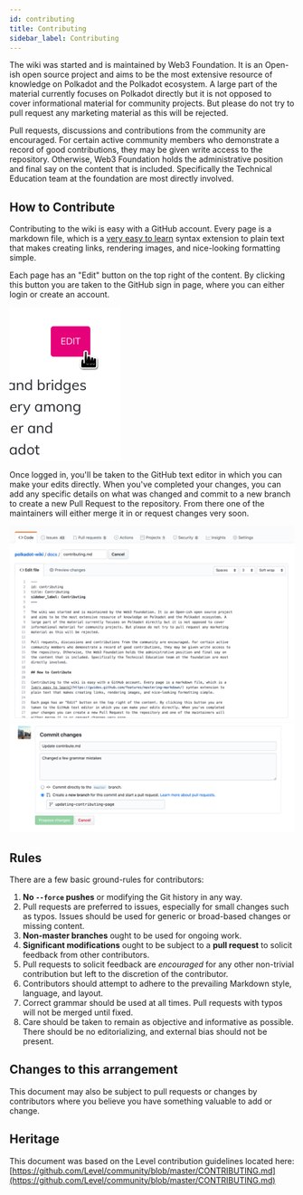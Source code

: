 ```yaml
---
id: contributing
title: Contributing
sidebar_label: Contributing
---
```


The wiki was started and is maintained by Web3 Foundation. It is an Open-ish open source project
and aims to be the most extensive resource of knowledge on Polkadot and the Polkadot ecosystem. A
large part of the material currently focuses on Polkadot directly but it is not opposed to cover
informational material for community projects. But please do not try to pull request any marketing
material as this will be rejected.

Pull requests, discussions and contributions from the community are encouraged. For certain active
community members who demonstrate a record of good contributions, they may be given write access to
the repository. Otherwise, Web3 Foundation holds the administrative position and final say on
the content that is included. Specifically the Technical Education team at the foundation are most
directly involved.

## How to Contribute

Contributing to the wiki is easy with a GitHub account. Every page is a markdown file, which is a
[very easy to learn](https://guides.github.com/features/mastering-markdown/) syntax extension to
plain text that makes creating links, rendering images, and nice-looking formatting simple.

Each page has an "Edit" button on the top right of the content. By clicking this button you are
taken to the GitHub sign in page, where you can either login or create an account.

![](assets/edit_button.png)

Once logged in, you'll be taken to the GitHub text editor in which you can make your edits directly.
When you've completed your changes, you can add any specific details on what was changed and commit
to a new branch to create a new Pull Request to the repository. From there one of the maintainers
will either merge it in or request changes very soon.

![](assets/contributing.png) ![](assets/creating-pull-request.png)

## Rules

There are a few basic ground-rules for contributors:

1. **No `--force` pushes** or modifying the Git history in any way.
2. Pull requests are preferred to issues, especially for small changes such as typos. Issues should
   be used for generic or broad-based changes or missing content.
3. **Non-master branches** ought to be used for ongoing work.
4. **Significant modifications** ought to be subject to a **pull request** to solicit feedback from
   other contributors.
5. Pull requests to solicit feedback are _encouraged_ for any other non-trivial contribution but
   left to the discretion of the contributor.
6. Contributors should attempt to adhere to the prevailing Markdown style, language, and layout.
7. Correct grammar should be used at all times. Pull requests with typos will not be merged until
   fixed.
8. Care should be taken to remain as objective and informative as possible. There should be no
   editorializing, and external bias should not be present.

## Changes to this arrangement

This document may also be subject to pull requests or changes by contributors where you believe you
have something valuable to add or change.

## Heritage

This document was based on the Level contribution guidelines located here:
[https://github.com/Level/community/blob/master/CONTRIBUTING.md](https://github.com/Level/community/blob/master/CONTRIBUTING.md)

